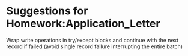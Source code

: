 # Suggestions for Homework:Application_Letter

Wrap write operations in try/except blocks and continue with the next record if failed (avoid single record failure interrupting the entire batch)